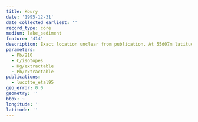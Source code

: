 ```yaml
---
title: Koury
date: '1995-12-31'
date_collected_earliest: ''
record_type: core
medium: lake_sediment
feature: '414'
description: Exact location unclear from publication. At 55d07m latitude.
parameters:
  - Pb/210
  - C/isotopes
  - Hg/extractable
  - Pb/extractable
publications:
  - lucotte_etal95
geo_error: 0.0
geometry: ''
bbox: ~
longitude: ''
latitude: ''
---
```

